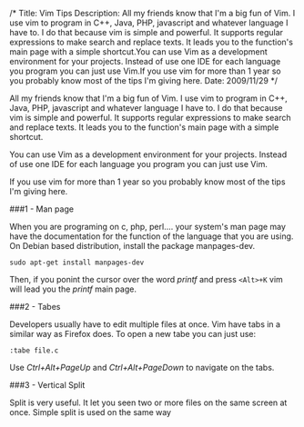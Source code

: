 /*
Title: Vim Tips
Description: All my friends know that I'm a big fun of Vim. I use vim to program in C++, Java, PHP, javascript and whatever language I have to. I do that because vim is simple and powerful. It supports regular expressions to make search and replace texts. It leads you to the function's main page with a simple shortcut.You can use Vim as a development environment for your projects. Instead of use one IDE for each language you program you can just use Vim.If you use vim for more than 1 year so you probably know most of the tips I'm giving here.
Date: 2009/11/29
*/

All my friends know that I'm a big fun of Vim. I use vim to program in C++, Java, PHP, javascript and whatever language I have to. I do that because vim is simple and powerful. It supports regular expressions to make search and replace texts. It leads you to the function's main page with a simple shortcut.

You can use Vim as a development environment for your projects. Instead of use one IDE for each language you program you can just use Vim.

If you use vim for more than 1 year so you probably know most of the tips I'm giving here.

###1 - Man page

When you are programing on c, php, perl.... your system's man page may have the documentation for the function of the language that you are using. On Debian based distribution, install the package manpages-dev.

    sudo apt-get install manpages-dev

Then, if you ponint the cursor over the word *printf* and press `<Alt>+K` vim will lead you the *printf* main page.

###2 - Tabes

Developers usually have to edit multiple files at once. Vim have tabs in a similar way as Firefox does. To open a new tabe you can just use:

    :tabe file.c

Use *Ctrl+Alt+PageUp* and *Ctrl+Alt+PageDown* to navigate on the tabs.

###3 - Vertical Split

Split is very useful. It let you seen two or more files on the same screen at once. Simple split is used on the same way 
